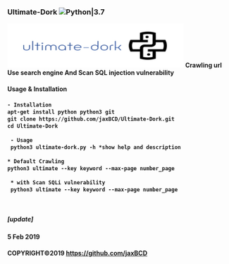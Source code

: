 
### Ultimate-Dork ![Python|3.7](https://img.shields.io/badge/Python-3.7-blue.svg)
<img src="lib/Ultimate_Dork.jpg" width="400" height="100">
<b>Crawling url Use search engine And Scan SQL injection vulnerability<b>


#### Usage & Installation
```
- Installation
apt-get install python python3 git
git clone https://github.com/jaxBCD/Ultimate-Dork.git
cd Ultimate-Dork

 - Usage 
 python3 ultimate-dork.py -h *show help and description
 
* Default Crawling
python3 ultimate --key keyword --max-page number_page 
 
 * with Scan SQLi vulnerability
 python3 ultimate --key keyword --max-page number_page 
 
 
```
##### [update] 
 5 Feb 2019
 
#### COPYRIGHT©2019 https://github.com/jaxBCD
